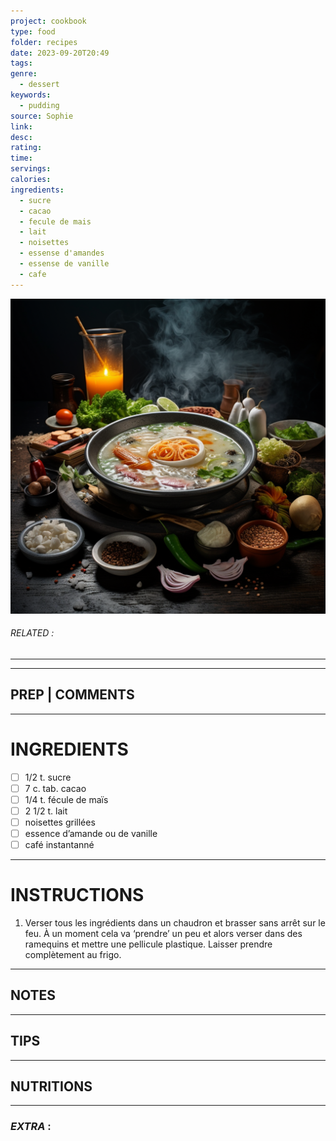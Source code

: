 ```yaml
---
project: cookbook
type: food
folder: recipes
date: 2023-09-20T20:49
tags: 
genre:
  - dessert
keywords:
  - pudding
source: Sophie
link: 
desc: 
rating: 
time: 
servings: 
calories: 
ingredients:
  - sucre
  - cacao
  - fecule de mais
  - lait
  - noisettes
  - essense d'amandes
  - essense de vanille
  - cafe
---
```


![IMAGE](_default.png)

###### *RELATED* : 
---


---
## PREP | COMMENTS



---
# INGREDIENTS

- [ ] 1/2 t. sucre 
- [ ] 7 c. tab. cacao
- [ ] 1/4 t. fécule de maïs
- [ ] 2 1/2 t. lait
- [ ] noisettes grillées
- [ ] essence d’amande ou de vanille
- [ ] café instantanné

---
# INSTRUCTIONS

1. Verser tous les ingrédients dans un chaudron et brasser sans arrêt sur le feu. À un moment cela va ‘prendre’ un peu et alors verser dans des ramequins et mettre une pellicule plastique. Laisser prendre complètement au frigo.

---
## NOTES



---
## TIPS



---
## NUTRITIONS



---
### *EXTRA* :



